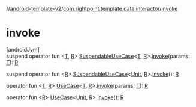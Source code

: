 //[android-template-v2](../../index.md)/[com.rightpoint.template.data.interactor](index.md)/[invoke](invoke.md)

# invoke

[androidJvm]\
suspend operator fun <[T](invoke.md), [R](invoke.md)> [SuspendableUseCase](-suspendable-use-case/index.md)<[T](invoke.md), [R](invoke.md)>.[invoke](invoke.md)(params: [T](invoke.md)): [R](invoke.md)

suspend operator fun <[R](invoke.md)> [SuspendableUseCase](-suspendable-use-case/index.md)<[Unit](https://kotlinlang.org/api/latest/jvm/stdlib/kotlin/-unit/index.html), [R](invoke.md)>.[invoke](invoke.md)(): [R](invoke.md)

operator fun <[T](invoke.md), [R](invoke.md)> [UseCase](-use-case/index.md)<[T](invoke.md), [R](invoke.md)>.[invoke](invoke.md)(params: [T](invoke.md)): [R](invoke.md)

operator fun <[R](invoke.md)> [UseCase](-use-case/index.md)<[Unit](https://kotlinlang.org/api/latest/jvm/stdlib/kotlin/-unit/index.html), [R](invoke.md)>.[invoke](invoke.md)(): [R](invoke.md)

